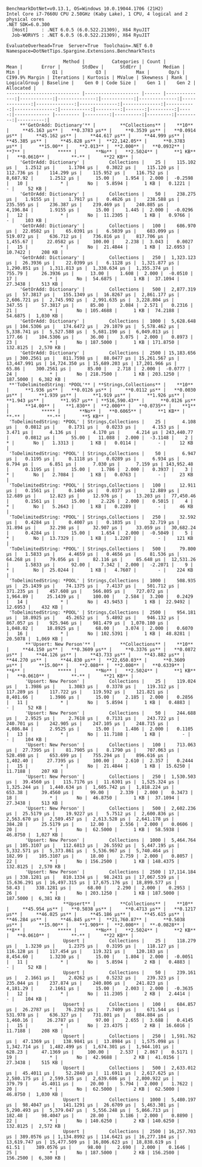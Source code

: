 
    BenchmarkDotNet=v0.13.1, OS=Windows 10.0.19044.1706 (21H2)
    Intel Core i7-7660U CPU 2.50GHz (Kaby Lake), 1 CPU, 4 logical and 2 physical cores
    .NET SDK=6.0.300
      [Host]     : .NET 6.0.5 (6.0.522.21309), X64 RyuJIT
      Job-WORVYS : .NET 6.0.5 (6.0.522.21309), X64 RyuJIT

    EvaluateOverhead=True  Server=True  Toolchain=.NET 6.0  
    Namespace=DotNetTips.Spargine.Extensions.BenchmarkTests  

                         Method |          Categories | Count |          Mean |       Error |        StdDev |      StdErr |        Median |           Min |            Q1 |            Q3 |           Max |       Op/s | CI99.9% Margin | Iterations | Kurtosis | MValue | Skewness | Rank | LogicalGroup | Baseline |    Gen 0 | Code Size |    Gen 1 |    Gen 2 | Allocated |
    --------------------------- |-------------------- |------ |--------------:|------------:|--------------:|------------:|--------------:|--------------:|--------------:|--------------:|--------------:|-----------:|---------------:|-----------:|---------:|-------:|---------:|-----:|------------- |--------- |---------:|----------:|---------:|---------:|----------:|
         **'GetOrAdd: Dictionary'** |         **Collections** |    **10** |     **45.163 μs** |   **0.3783 μs** |     **0.3539 μs** |   **0.0914 μs** |     **45.162 μs** |     **44.617 μs** |     **44.999 μs** |     **45.385 μs** |     **45.828 μs** |  **22,142.05** |      **0.3783 μs** |      **15.00** |    **2.013** |  **2.000** |   **0.0932** |    **7** |            ***** |       **No** |   **2.5024** |      **1 KB** |   **0.0610** |        **-** |     **22 KB** |
         'GetOrAdd: Dictionary' |         Collections |    25 |    115.102 μs |   1.2512 μs |     1.1704 μs |   0.3022 μs |    115.120 μs |    112.736 μs |    114.299 μs |    115.952 μs |    116.752 μs |   8,687.92 |      1.2512 μs |      15.00 |    1.954 |  2.000 |  -0.2598 |   10 |            * |       No |   5.8594 |      1 KB |   0.1221 |        - |     52 KB |
         'GetOrAdd: Dictionary' |         Collections |    50 |    238.275 μs |   1.9155 μs |     1.7917 μs |   0.4626 μs |    238.588 μs |    235.595 μs |    236.387 μs |    239.469 μs |    240.885 μs |   4,196.84 |      1.9155 μs |      15.00 |    1.445 |  2.000 |  -0.0296 |   12 |            * |       No |  11.2305 |      1 KB |   0.9766 |        - |    103 KB |
         'GetOrAdd: Dictionary' |         Collections |   100 |    686.970 μs |  22.0582 μs |    65.0391 μs |   6.5039 μs |    683.099 μs |    519.072 μs |    636.712 μs |    736.816 μs |    817.706 μs |   1,455.67 |     22.0582 μs |     100.00 |    2.238 |  3.043 |   0.0027 |   15 |            * |       No |  21.4844 |      1 KB |  12.6953 |  10.7422 |    208 KB |
         'GetOrAdd: Dictionary' |         Collections |   250 |  1,323.123 μs |  26.3936 μs |    22.0399 μs |   6.1128 μs |  1,321.877 μs |  1,290.851 μs |  1,311.813 μs |  1,338.634 μs |  1,355.374 μs |     755.79 |     26.3936 μs |      13.00 |    1.608 |  2.000 |  -0.0510 |   17 |            * |       No |  54.6875 |      1 KB |  37.1094 |  27.3438 |    513 KB |
         'GetOrAdd: Dictionary' |         Collections |   500 |  2,877.319 μs |  57.3817 μs |   155.1349 μs |  16.8267 μs |  2,861.177 μs |  2,606.721 μs |  2,745.992 μs |  2,991.635 μs |  3,228.804 μs |     347.55 |     57.3817 μs |      85.00 |    2.084 |  2.571 |   0.2316 |   21 |            * |       No | 105.4688 |      1 KB |  74.2188 |  54.6875 |  1,030 KB |
         'GetOrAdd: Dictionary' |         Collections |  1000 |  5,628.648 μs | 104.5306 μs |   174.6472 μs |  29.1079 μs |  5,578.462 μs |  5,338.741 μs |  5,527.588 μs |  5,681.190 μs |  6,049.013 μs |     177.66 |    104.5306 μs |      36.00 |    3.075 |  2.000 |   0.8973 |   23 |            * |       No | 187.5000 |      1 KB | 171.8750 | 132.8125 |  2,570 KB |
         'GetOrAdd: Dictionary' |         Collections |  2500 | 15,183.656 μs | 300.2561 μs |   811.7598 μs |  88.0477 μs | 15,261.567 μs | 13,447.991 μs | 14,724.350 μs | 15,689.203 μs | 17,201.966 μs |      65.86 |    300.2561 μs |      85.00 |    2.718 |  2.000 |  -0.0777 |   24 |            * |       No | 218.7500 |      1 KB | 203.1250 | 187.5000 |  6,382 KB |
     **'ToDelimitedString: *POOL'** | **Strings,Collections** |    **10** |      **1.936 μs** |   **0.0126 μs** |     **0.0112 μs** |   **0.0030 μs** |      **1.939 μs** |      **1.919 μs** |      **1.926 μs** |      **1.943 μs** |      **1.957 μs** | **516,590.43** |      **0.0126 μs** |      **14.00** |    **1.830** |  **2.000** |   **0.0735** |    **1** |            ***** |       **No** |   **0.6065** |      **1 KB** |        **-** |        **-** |      **5 KB** |
     'ToDelimitedString: *POOL' | Strings,Collections |    25 |      4.108 μs |   0.0812 μs |     0.1731 μs |   0.0233 μs |      4.153 μs |      3.471 μs |      4.136 μs |      4.170 μs |      4.214 μs | 243,440.77 |      0.0812 μs |      55.00 |   11.088 |  2.000 |  -3.1148 |    2 |            * |       No |   1.3313 |      1 KB |   0.0114 |        - |     12 KB |
     'ToDelimitedString: *POOL' | Strings,Collections |    50 |      6.947 μs |   0.1195 μs |     0.1118 μs |   0.0289 μs |      6.934 μs |      6.794 μs |      6.851 μs |      7.030 μs |      7.159 μs | 143,952.48 |      0.1195 μs |      15.00 |    1.786 |  2.000 |   0.3937 |    3 |            * |       No |   2.7084 |      1 KB |   0.0763 |        - |     23 KB |
     'ToDelimitedString: *POOL' | Strings,Collections |   100 |     12.911 μs |   0.1561 μs |     0.1460 μs |   0.0377 μs |     12.889 μs |     12.689 μs |     12.823 μs |     12.976 μs |     13.203 μs |  77,450.46 |      0.1561 μs |      15.00 |    2.226 |  2.000 |   0.5015 |    4 |            * |       No |   5.2643 |      1 KB |   0.2289 |        - |     46 KB |
     'ToDelimitedString: *POOL' | Strings,Collections |   250 |     32.592 μs |   0.4284 μs |     0.4007 μs |   0.1035 μs |     32.719 μs |     31.894 μs |     32.298 μs |     32.907 μs |     33.059 μs |  30,682.24 |      0.4284 μs |      15.00 |    1.654 |  2.000 |  -0.5049 |    5 |            * |       No |  13.7329 |      1 KB |   1.2207 |        - |    121 KB |
     'ToDelimitedString: *POOL' | Strings,Collections |   500 |     79.800 μs |   1.5833 μs |     4.4659 μs |   0.4656 μs |     81.536 μs |     64.268 μs |     79.056 μs |     82.116 μs |     85.648 μs |  12,531.26 |      1.5833 μs |      92.00 |    7.342 |  2.000 |  -2.2071 |    9 |            * |       No |  25.0244 |      1 KB |   4.7607 |        - |    224 KB |
     'ToDelimitedString: *POOL' | Strings,Collections |  1000 |    508.935 μs |  25.1439 μs |    74.1375 μs |   7.4137 μs |    501.712 μs |    371.235 μs |    457.608 μs |    566.805 μs |    727.072 μs |   1,964.89 |     25.1439 μs |     100.00 |    2.584 |  3.200 |   0.2429 |   14 |            * |       No |  43.9453 |      1 KB |  22.9492 |  12.6953 |    432 KB |
     'ToDelimitedString: *POOL' | Strings,Collections |  2500 |    954.181 μs |  18.8925 μs |    45.2652 μs |   5.4892 μs |    946.132 μs |    867.057 μs |    925.946 μs |    981.479 μs |  1,070.180 μs |   1,048.02 |     18.8925 μs |      68.00 |    3.074 |  2.000 |   0.6070 |   16 |            * |       No | 102.5391 |      1 KB |  48.8281 |  20.5078 |  1,069 KB |
           **'Upsert: New Person'** |         **Collections** |    **10** |     **44.150 μs** |   **0.3609 μs** |     **0.3376 μs** |   **0.0872 μs** |     **44.126 μs** |     **43.733 μs** |     **43.882 μs** |     **44.270 μs** |     **44.830 μs** |  **22,650.03** |      **0.3609 μs** |      **15.00** |    **2.080** |  **2.000** |   **0.6339** |    **6** |            ***** |       **No** |   **2.5024** |      **1 KB** |   **0.0610** |        **-** |     **21 KB** |
           'Upsert: New Person' |         Collections |    25 |    119.024 μs |   1.3986 μs |     1.3083 μs |   0.3378 μs |    119.312 μs |    117.289 μs |    117.722 μs |    119.592 μs |    121.821 μs |   8,401.66 |      1.3986 μs |      15.00 |    2.185 |  2.000 |   0.2856 |   11 |            * |       No |   5.8594 |      1 KB |   0.4883 |        - |     52 KB |
           'Upsert: New Person' |         Collections |    50 |    244.688 μs |   2.9525 μs |     2.7618 μs |   0.7131 μs |    243.722 μs |    240.701 μs |    242.905 μs |    247.105 μs |    248.715 μs |   4,086.84 |      2.9525 μs |      15.00 |    1.486 |  2.000 |   0.1105 |   13 |            * |       No |  11.7188 |      1 KB |        - |        - |    104 KB |
           'Upsert: New Person' |         Collections |   100 |    713.063 μs |  27.7395 μs |    81.7905 μs |   8.1790 μs |    707.063 μs |    528.498 μs |    653.699 μs |    755.294 μs |    896.616 μs |   1,402.40 |     27.7395 μs |     100.00 |    2.610 |  2.357 |   0.2444 |   15 |            * |       No |  21.4844 |      1 KB |  15.6250 |  11.7188 |    207 KB |
           'Upsert: New Person' |         Collections |   250 |  1,530.503 μs |  39.4560 μs |   115.7176 μs |  11.6301 μs |  1,525.324 μs |  1,325.244 μs |  1,440.634 μs |  1,605.742 μs |  1,818.224 μs |     653.38 |     39.4560 μs |      99.00 |    2.339 |  2.000 |   0.3473 |   18 |            * |       No |  46.8750 |      1 KB |  37.1094 |  27.3438 |    513 KB |
           'Upsert: New Person' |         Collections |   500 |  2,602.236 μs |  25.5179 μs |    19.9227 μs |   5.7512 μs |  2,600.836 μs |  2,563.670 μs |  2,589.457 μs |  2,613.528 μs |  2,641.178 μs |     384.28 |     25.5179 μs |      12.00 |    2.556 |  2.000 |   0.0606 |   20 |            * |       No |  62.5000 |      1 KB |  58.5938 |  46.8750 |  1,027 KB |
           'Upsert: New Person' |         Collections |  1000 |  5,464.764 μs | 105.3107 μs |   112.6813 μs |  26.5592 μs |  5,447.195 μs |  5,332.571 μs |  5,373.861 μs |  5,536.967 μs |  5,740.464 μs |     182.99 |    105.3107 μs |      18.00 |    2.759 |  2.000 |   0.8057 |   22 |            * |       No | 156.2500 |      1 KB | 148.4375 | 132.8125 |  2,570 KB |
           'Upsert: New Person' |         Collections |  2500 | 17,114.184 μs | 338.1281 μs |   810.1334 μs |  98.2431 μs | 17,067.539 μs | 15,636.291 μs | 16,497.315 μs | 17,675.176 μs | 18,899.577 μs |      58.43 |    338.1281 μs |      68.00 |    2.290 |  2.000 |   0.2953 |   26 |            * |       No | 203.1250 |      1 KB | 187.5000 | 187.5000 |  6,381 KB |
                         **Upsert** |         **Collections** |    **10** |     **45.954 μs** |   **0.5038 μs** |     **0.4713 μs** |   **0.1217 μs** |     **46.025 μs** |     **45.186 μs** |     **45.615 μs** |     **46.284 μs** |     **46.845 μs** |  **21,760.87** |      **0.5038 μs** |      **15.00** |    **1.909** |  **2.000** |  **-0.0828** |    **8** |            ***** |       **No** |   **2.5024** |      **2 KB** |   **0.0610** |        **-** |     **22 KB** |
                         Upsert |         Collections |    25 |    118.279 μs |   1.3230 μs |     1.2375 μs |   0.3195 μs |    118.127 μs |    116.128 μs |    117.454 μs |    119.321 μs |    120.183 μs |   8,454.60 |      1.3230 μs |      15.00 |    1.804 |  2.000 |  -0.0051 |   11 |            * |       No |   5.8594 |      2 KB |   0.4883 |        - |     52 KB |
                         Upsert |         Collections |    50 |    239.161 μs |   2.1661 μs |     2.0262 μs |   0.5232 μs |    239.323 μs |    235.044 μs |    237.874 μs |    240.806 μs |    241.823 μs |   4,181.29 |      2.1661 μs |      15.00 |    2.003 |  2.000 |  -0.3635 |   12 |            * |       No |  11.2305 |      2 KB |   2.4414 |        - |    104 KB |
                         Upsert |         Collections |   100 |    684.857 μs |  26.2787 μs |    76.2392 μs |   7.7409 μs |    671.544 μs |    531.978 μs |    636.327 μs |    731.801 μs |    884.884 μs |   1,460.16 |     26.2787 μs |      97.00 |    2.655 |  3.688 |   0.4145 |   15 |            * |       No |  23.4375 |      2 KB |  16.6016 |  11.7188 |    208 KB |
                         Upsert |         Collections |   250 |  1,591.762 μs |  47.1369 μs |   138.9841 μs |  13.8984 μs |  1,575.098 μs |  1,342.714 μs |  1,482.499 μs |  1,674.301 μs |  1,944.101 μs |     628.23 |     47.1369 μs |     100.00 |    2.537 |  2.867 |   0.5171 |   19 |            * |       No |  42.9688 |      2 KB |  41.0156 |  27.3438 |    515 KB |
                         Upsert |         Collections |   500 |  2,633.012 μs |  45.4011 μs |    52.2840 μs |  11.6911 μs |  2,617.625 μs |  2,580.175 μs |  2,599.535 μs |  2,639.686 μs |  2,800.922 μs |     379.79 |     45.4011 μs |      20.00 |    5.794 |  2.000 |   1.7622 |   20 |            * |       No |  62.5000 |      2 KB |  62.5000 |  46.8750 |  1,030 KB |
                         Upsert |         Collections |  1000 |  5,480.197 μs |  98.4047 μs |   141.1291 μs |  26.6709 μs |  5,463.301 μs |  5,290.493 μs |  5,379.047 μs |  5,556.248 μs |  5,866.713 μs |     182.48 |     98.4047 μs |      28.00 |    3.186 |  2.000 |   0.8890 |   22 |            * |       No | 140.6250 |      2 KB | 140.6250 | 132.8125 |  2,572 KB |
                         Upsert |         Collections |  2500 | 16,257.703 μs | 389.0576 μs | 1,134.8992 μs | 114.6421 μs | 16,277.184 μs | 13,619.747 μs | 15,477.509 μs | 16,806.623 μs | 18,838.619 μs |      61.51 |    389.0576 μs |      98.00 |    2.690 |  2.000 |   0.1646 |   25 |            * |       No | 187.5000 |      2 KB | 156.2500 | 156.2500 |  6,380 KB |
